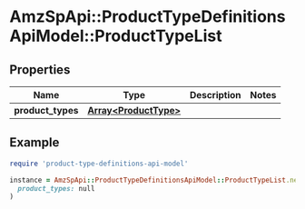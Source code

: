 # AmzSpApi::ProductTypeDefinitionsApiModel::ProductTypeList

## Properties

| Name | Type | Description | Notes |
| ---- | ---- | ----------- | ----- |
| **product_types** | [**Array&lt;ProductType&gt;**](ProductType.md) |  |  |

## Example

```ruby
require 'product-type-definitions-api-model'

instance = AmzSpApi::ProductTypeDefinitionsApiModel::ProductTypeList.new(
  product_types: null
)
```

